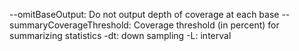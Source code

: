 --omitBaseOutput: Do not output depth of coverage at each base
--summaryCoverageThreshold: Coverage threshold (in percent) for summarizing statistics
-dt: down sampling
-L: interval
